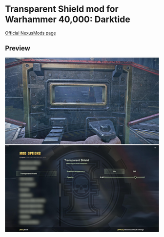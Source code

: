 # Transparent Shield mod for Warhammer 40,000: Darktide

[Official NexusMods page](https://www.nexusmods.com/warhammer40kdarktide/mods/439)

## Preview
![80%](./info/Preview1.jpg)
![Options](./info/ModOptions.jpg)